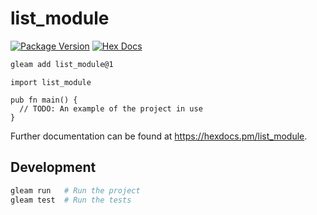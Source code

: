 # list_module

[![Package Version](https://img.shields.io/hexpm/v/list_module)](https://hex.pm/packages/list_module)
[![Hex Docs](https://img.shields.io/badge/hex-docs-ffaff3)](https://hexdocs.pm/list_module/)

```sh
gleam add list_module@1
```
```gleam
import list_module

pub fn main() {
  // TODO: An example of the project in use
}
```

Further documentation can be found at <https://hexdocs.pm/list_module>.

## Development

```sh
gleam run   # Run the project
gleam test  # Run the tests
```
